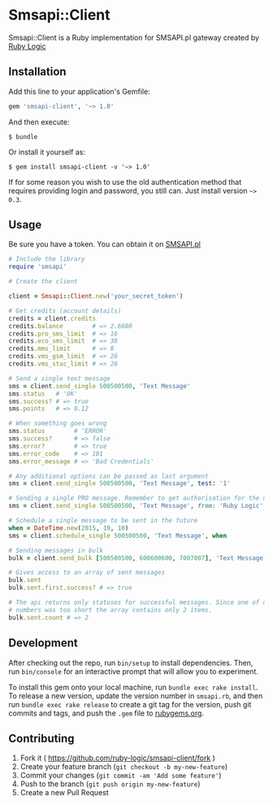# Smsapi::Client

Smsapi::Client is a Ruby implementation for SMSAPI.pl gateway created by [Ruby Logic](http://rubylogic.pl)

## Installation

Add this line to your application's Gemfile:

```ruby
gem 'smsapi-client', '~> 1.0'
```

And then execute:

    $ bundle

Or install it yourself as:

    $ gem install smsapi-client -v '~> 1.0'

If for some reason you wish to use the old authentication method that requires providing login and password, you still can. Just install version `~> 0.3`.

## Usage

Be sure you have a token. You can obtain it on [SMSAPI.pl](http://smsapi.pl)

```ruby
# Include the library
require 'smsapi'

# Create the client

client = Smsapi::Client.new('your_secret_token')

# Get credits (account details)
credits = client.credits
credits.balance        # => 2.6600
credits.pro_sms_limit  # => 16
credits.eco_sms_limit  # => 38
credits.mms_limit      # => 8
credits.vms_gsm_limit  # => 26
credits.vms_stac_limit # => 26

# Send a single text message
sms = client.send_single 500500500, 'Text Message'
sms.status   # 'OK'
sms.success? # => true
sms.points   # => 0.12

# When something goes wrong
sms.status        # 'ERROR'
sms.success?      # => false
sms.error?        # => true
sms.error_code    # => 101
sms.error_message # => 'Bad Credentials'

# Any additional options can be passed as last argument
sms = client.send_single 500500500, 'Text Message', test: '1'

# Sending a single PRO message. Remember to get authorisation for the name here: https://ssl.smsapi.pl/sms_settings/sendernames
sms = client.send_single 500500500, 'Text Message', from: 'Ruby Logic'

# Schedule a single message to be sent in the future
when = DateTime.new(2015, 10, 10)
sms = client.schedule_single 500500500, 'Text Message', when

# Sending messages in bulk
bulk = client.send_bulk [500500500, 600600600, 7007007], 'Text Message', test: '1'

# Gives access to an array of sent messages
bulk.sent
bulk.sent.first.success? # => true

# The api returns only statuses for successful messages. Since one of our
# numbers was too short the array contains only 2 items.
bulk.sent.count # => 2
```

## Development

After checking out the repo, run `bin/setup` to install dependencies. Then, run `bin/console` for an interactive prompt that will allow you to experiment.

To install this gem onto your local machine, run `bundle exec rake install`. To release a new version, update the version number in `smsapi.rb`, and then run `bundle exec rake release` to create a git tag for the version, push git commits and tags, and push the `.gem` file to [rubygems.org](https://rubygems.org).

## Contributing

1. Fork it ( https://github.com/ruby-logic/smsapi-client/fork )
2. Create your feature branch (`git checkout -b my-new-feature`)
3. Commit your changes (`git commit -am 'Add some feature'`)
4. Push to the branch (`git push origin my-new-feature`)
5. Create a new Pull Request
